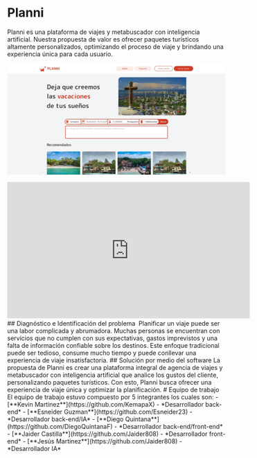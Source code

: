 # Planni
Planni es una plataforma de viajes y metabuscador con inteligencia artificial. Nuestra propuesta de valor es ofrecer paquetes turísticos altamente personalizados, optimizando el proceso de viaje y brindando una experiencia única para cada usuario.

![vista de inicio](https://github.com/lastHunter956/planni-developers-/blob/main/imagenes/1.jpg)
<iframe width="560" height="315" src="https://youtu.be/P05XblNAhUY" title="demo" frameborder="0" allow="accelerometer; autoplay; clipboard-write; encrypted-media; gyroscope; picture-in-picture; web-share" allowfullscreen></iframe>
## Diagnóstico e Identificación del problema 
Planificar un viaje puede ser una labor complicada y abrumadora. Muchas personas se encuentran con servicios que no cumplen con sus expectativas, gastos imprevistos y una falta de información confiable sobre los destinos.
Este enfoque tradicional puede ser tedioso, consume mucho tiempo y puede conllevar una experiencia de viaje insatisfactoria.
## Solución por medio del software
La propuesta de Planni es crear una plataforma integral de agencia de viajes y metabuscador con inteligencia artificial que analice los gustos del cliente, personalizando paquetes turísticos. Con esto, Planni busca ofrecer una experiencia de viaje única y optimizar la planificación.
# Equipo de trabajo
El equipo de trabajo estuvo compuesto por 5 integrantes los cuales son:
- [**Kevin Martinez**](https://github.com/KemapaX) - *Desarrollador back-end*
- [**Esneider Guzman**](https://github.com/Esneider23) - *Desarrollador back-end/IA*
- [**Diego Quintana**](https://github.com/DiegoQuintanaF) - *Desarrollador back-end/front-end*
- [**Jaider Castilla**](https://github.com/Jaider808) - *Desarrollador front-end*
- [**Jesús Martinez**](https://github.com/Jaider808) - *Desarrollador IA*
